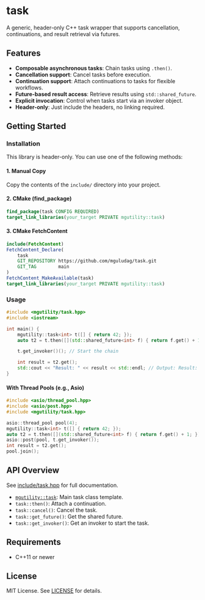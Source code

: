 # task

A generic, header-only C++ task wrapper that supports cancellation, continuations, and result retrieval via futures.

## Features

- **Composable asynchronous tasks**: Chain tasks using `.then()`.
- **Cancellation support**: Cancel tasks before execution.
- **Continuation support**: Attach continuations to tasks for flexible workflows.
- **Future-based result access**: Retrieve results using `std::shared_future`.
- **Explicit invocation**: Control when tasks start via an invoker object.
- **Header-only**: Just include the headers, no linking required.

## Getting Started

### Installation

This library is header-only. You can use one of the following methods:

#### 1. Manual Copy

Copy the contents of the `include/` directory into your project.

#### 2. CMake (find_package)

```cmake
find_package(task CONFIG REQUIRED)
target_link_libraries(your_target PRIVATE mgutility::task)
```

#### 3. CMake FetchContent

```cmake
include(FetchContent)
FetchContent_Declare(
    task
    GIT_REPOSITORY https://github.com/mguludag/task.git
    GIT_TAG        main
)
FetchContent_MakeAvailable(task)
target_link_libraries(your_target PRIVATE mgutility::task)
```

### Usage

```cpp
#include <mgutility/task.hpp>
#include <iostream>

int main() {
    mgutility::task<int> t([] { return 42; });
    auto t2 = t.then([](std::shared_future<int> f) { return f.get() + 1; });

    t.get_invoker()(); // Start the chain

    int result = t2.get();
    std::cout << "Result: " << result << std::endl; // Output: Result: 43
}
```

#### With Thread Pools (e.g., Asio)

```cpp
#include <asio/thread_pool.hpp>
#include <asio/post.hpp>
#include <mgutility/task.hpp>

asio::thread_pool pool(4);
mgutility::task<int> t([] { return 42; });
auto t2 = t.then([](std::shared_future<int> f) { return f.get() + 1; });
asio::post(pool, t.get_invoker());
int result = t2.get();
pool.join();
```

## API Overview

See [include/task.hpp](include/mgutility/task.hpp) for full documentation.

- [`mgutility::task`](include/mgutility/task.hpp): Main task class template.
- `task::then()`: Attach a continuation.
- `task::cancel()`: Cancel the task.
- `task::get_future()`: Get the shared future.
- `task::get_invoker()`: Get an invoker to start the task.

## Requirements

- C++11 or newer

## License

MIT License. See [LICENSE](LICENSE) for details.


